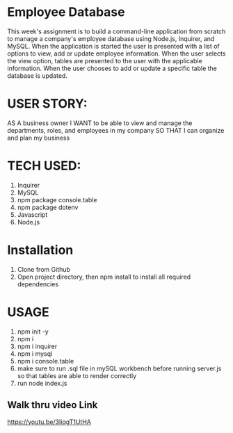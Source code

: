 # Employee Database

This week's assignment is to build a command-line application from scratch to manage a company's employee database using Node.js, Inquirer, and MySQL. When the application is started the user is presented with a list of options to view, add or update employee information. When the user selects the view option, tables are presented to the user with the applicable information. When the user chooses to add or update a specific table the database is updated. 

# USER STORY:

AS A business owner
I WANT to be able to view and manage the 
departments, roles, and employees in my company 
SO THAT I can organize and plan my business

# TECH USED:

1. Inquirer
2. MySQL
3. npm package console.table
4. npm package dotenv
5. Javascript
6. Node.js

# Installation

1. Clone from Github
2. Open project directory, then npm install to install all required dependencies

# USAGE

1. npm init -y 
2. npm i
3. npm i inquirer
4. npm i mysql
5. npm i console.table
6. make sure to run .sql file in mySQL workbench before running server.js so that tables are able to render correctly
7. run node index.js

## Walk thru video Link

https://youtu.be/3IiqgT1UtHA



